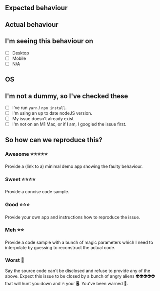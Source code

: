 <!-- Credit to https://github.com/EddyVerbruggen/Toast-PhoneGap-Plugin for the issue template structure --> 

## Expected behaviour
<!-- Tell us what should happen. -->

## Actual behaviour
<!-- Tell us what happens instead. Provide a log message if relevant. -->

## I'm seeing this behaviour on
<!-- These checkboxes can be ticked like this: [x] -->

- [ ] Desktop
- [ ] Mobile
- [ ] N/A

## OS
<!-- eg. macOS, Windows -->

## I'm not a dummy, so I've checked these
- [ ] I've run `yarn` / `npm install`.
- [ ] I'm using an up to date nodeJS version.
- [ ] My issue doesn't already exist
- [ ] I'm not on an M1 Mac, or if I am, I googled the issue first.

## So how can we reproduce this?
<!-- Pick one of these - use the Preview feature of this editor to get a sense which option we like best -->

### Awesome ⭐⭐⭐⭐⭐
Provide a (link to a) minimal demo app showing the faulty behaviour.

### Sweet ⭐⭐⭐⭐
Provide a concise code sample.

### Good ⭐⭐⭐
Provide your own app and instructions how to reproduce the issue.

### Meh ⭐⭐
Provide a code sample with a bunch of magic parameters which I need to interpolate by guessing to reconstruct the actual code.

### Worst 💩
Say the source code can't be disclosed and refuse to provide any of the above. Expect this issue to be closed by a bunch of angry aliens 👽👽👽👽👽 that will hunt you down and 🔥 your 🖥. You've been warned 🚒.
